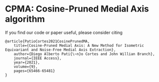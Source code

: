 # CPMA: Cosine-Pruned Medial Axis algorithm

If you find our code or paper useful, please consider citing

    @article{PatioCortes2021CosinePrunedMA,
        title={Cosine-Pruned Medial Axis: A New Method for Isometric Equivariant and Noise-Free Medial Axis Extraction},
        author={Diego Alberto Pati{\~n}o Cortes and John Willian Branch},
        journal={IEEE Access},
        year={2021},
        volume={9},
        pages={65466-65481}
    }
